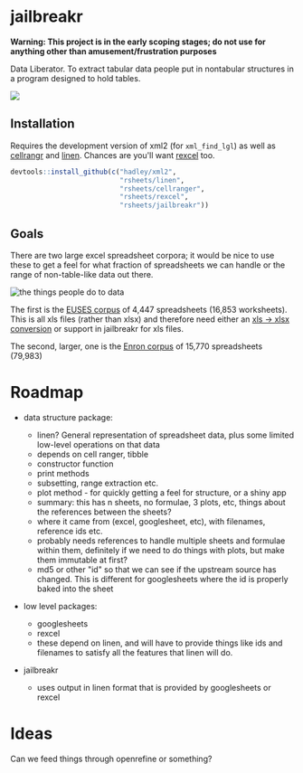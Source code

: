 # jailbreakr

**Warning: This project is in the early scoping stages; do not use for anything other than amusement/frustration purposes**

Data Liberator.  To extract tabular data people put in nontabular structures in a program designed to hold tables.

![](http://i.giphy.com/SEp6Zq6ZkzUNW.gif)

## Installation

Requires the development version of xml2 (for `xml_find_lgl`) as well as [cellrangr](https://github.com/rsheets/cellranger) and [linen](https://github.com/rsheets/linen).  Chances are you'll want [rexcel](https://github.com/rsheets/rexcel) too.

```r
devtools::install_github(c("hadley/xml2",
                           "rsheets/linen",
                           "rsheets/cellranger",
                           "rsheets/rexcel",
                           "rsheets/jailbreakr"))
```

## Goals

There are two large excel spreadsheet corpora; it would be nice to use these to get a feel for what fraction of spreadsheets we can handle or the range of non-table-like data out there.

![the things people do to data](http://replygif.net/i/514.gif)

The first is the [EUSES corpus](http://openscience.us/repo/spreadsheet/euses.html) of 4,447 spreadsheets (16,853 worksheets).  This is all xls files (rather than xlsx) and therefore need either an [xls -> xlsx conversion](http://bit.ly/1P2rMGr) or support in jailbreakr for xls files.

The second, larger, one is the [Enron corpus](http://www.felienne.com/archives/3634) of 15,770 spreadsheets (79,983)

# Roadmap

* data structure package:
  - linen?  General representation of spreadsheet data, plus some limited low-level operations on that data
  - depends on cell ranger, tibble
  - constructor function
  - print methods
  - subsetting, range extraction etc.
  - plot method - for quickly getting a feel for structure, or a shiny app
  - summary: this has n sheets, no formulae, 3 plots, etc, things about the references between the sheets?
  - where it came from (excel, googlesheet, etc), with filenames, reference ids etc.
  - probably needs references to handle multiple sheets and formulae within them, definitely if we need to do things with plots, but make them immutable at first?
  - md5 or other "id" so that we can see if the upstream source has changed.  This is different for googlesheets where the id is properly baked into the sheet

* low level packages:
  - googlesheets
  - rexcel
  - these depend on linen, and will have to provide things like ids and filenames to satisfy all the features that linen will do.

* jailbreakr
  - uses output in linen format that is provided by googlesheets or rexcel

# Ideas

Can we feed things through openrefine or something?
